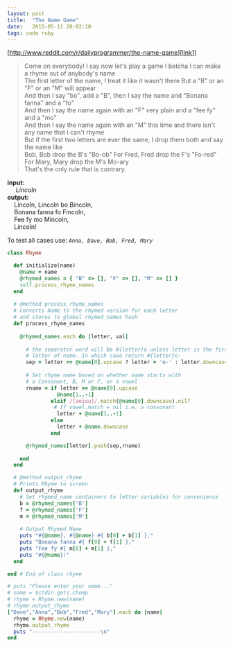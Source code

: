 ```yaml
---
layout: post
title:  "The Name Game"
date:   2015-05-11 20:02:10
tags: code ruby
---
```


[http://www.reddit.com/r/dailyprogrammer/the-name-game][link1]


> Come on everybody! I say now let's play a game I betcha I can make a rhyme out of anybody's name  
> The first letter of the name, I treat it like it wasn't there But a "B" or an "F" or an "M" will appear  
> And then I say "bo", add a "B", then I say the name  and "Bonana fanna" and a "fo"  
> And then I say the name again with an "F" very plain and a "fee fy" and a "mo"  
> And then I say the name again with an "M" this time and there isn't any name that I can't rhyme  
> But if the first two letters are ever the same, I drop them both and say the name like  
> Bob, Bob drop the B's "Bo-ob" For Fred, Fred drop the F's "Fo-red" For Mary, Mary drop the M's Mo-ary  
> That's the only rule that is contrary.  

      
**input:**  
&nbsp;&nbsp;&nbsp;&nbsp; *Lincoln*  
**output:**  
&nbsp;&nbsp;&nbsp;&nbsp;Lincoln, Lincoln bo Bincoln,  
&nbsp;&nbsp;&nbsp;&nbsp;Bonana fanna fo Fincoln,  
&nbsp;&nbsp;&nbsp;&nbsp;Fee fy mo Mincoln,  
&nbsp;&nbsp;&nbsp;&nbsp;Lincoln!  

To test all cases use: *`Anna, Dave, Bob, Fred, Mary`*

~~~ruby
class Rhyme

  def initialize(name)
    @name = name
    @rhymed_names = { "B" => [], "F" => [], "M" => [] }
    self.process_rhyme_names
  end
  
  # @method process_rhyme_names
  # Converts Name to the rhymed version for each letter
  # and stores to global rhymed_names hash
  def process_rhyme_names
    
    @rhymed_names.each do |letter, val|
      
      # the seperator word will be #{letter}o unless letter is the first
      # letter of name. In which case return #{letter}o-
      sep = letter == @name[0].upcase ? letter + 'o-' : letter.downcase + 'o '
      
      # Set rhyme name based on whether name starts with
      # a Consonant, B, M or F, or a vowel
      rname = if letter == @name[0].upcase
                @name[1..-1] 
              elsif /[aeiou]/.match(@name[0].downcase).nil?
               # If vowel.match = nil i.e. a consonant 
                letter + @name[1..-1]
              else
                letter + @name.downcase 
              end

      @rhymed_names[letter].push(sep,rname)
   
    end
  end

  # @method output_rhyme
  # Prints Rhyme to screen
  def output_rhyme
    # Set rhymed_name containers to letter variables for convenience
    b = @rhymed_names['B']
    f = @rhymed_names['F']
    m = @rhymed_names['M']
    
    # Output Rhymed Name
    puts "#{@name}, #{@name} #{ b[0] + b[1] }," 
    puts "Bonana fanna #{ f[0] + f[1] },"
    puts "Fee fy #{ m[0] + m[1] },"
    puts "#{@name}!"
  end

end # End of class rhyme

# puts "Please enter your name..."
# name = $stdin.gets.chomp
# rhyme = Rhyme.new(name)
# rhyme.output_rhyme
["Dave","Anna","Bob","Fred","Mary"].each do |name|
  rhyme = Rhyme.new(name)
  rhyme.output_rhyme
  puts "----------------------\n"
end
  
~~~



[link1]: http://www.reddit.com/r/dailyprogrammer/comments/338p28/20150420_challenge_211_easy_the_name_game/

